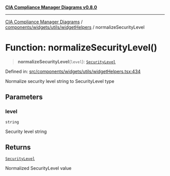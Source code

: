 [**CIA Compliance Manager Diagrams v0.8.0**](../../../../../README.md)

***

[CIA Compliance Manager Diagrams](../../../../../modules.md) / [components/widgets/utils/widgetHelpers](../README.md) / normalizeSecurityLevel

# Function: normalizeSecurityLevel()

> **normalizeSecurityLevel**(`level`): [`SecurityLevel`](../../../../../types/cia/type-aliases/SecurityLevel.md)

Defined in: [src/components/widgets/utils/widgetHelpers.tsx:434](https://github.com/Hack23/cia-compliance-manager/blob/ab84d120f6a49e6faf7bc7924811e0da9b635211/src/components/widgets/utils/widgetHelpers.tsx#L434)

Normalize security level string to SecurityLevel type

## Parameters

### level

`string`

Security level string

## Returns

[`SecurityLevel`](../../../../../types/cia/type-aliases/SecurityLevel.md)

Normalized SecurityLevel value
